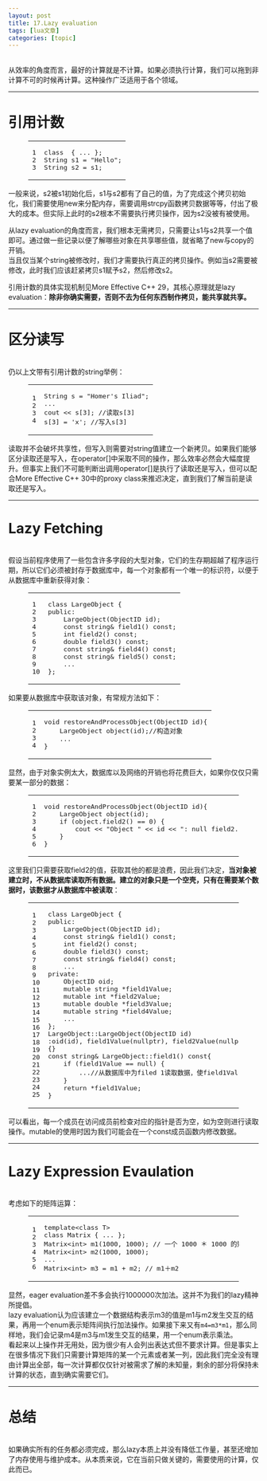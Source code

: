 ```yaml
---
layout: post
title: 17.Lazy evaluation 
tags: [lua文章]
categories: [topic]
---
```

<p> <br/>从效率的角度而言，最好的计算就是不计算。如果必须执行计算，我们可以拖到非计算不可的时候再计算。这种操作广泛适用于各个领域。</p>
<hr/>
<h1 id="引用计数"><a href="#引用计数" class="headerlink" title="引用计数"></a>引用计数</h1><figure class="highlight c++"><table><tbody><tr><td class="gutter"><pre><span class="line">1</span><br/><span class="line">2</span><br/><span class="line">3</span><br/></pre></td><td class="code"><pre><span class="line"><span class="class"><span class="keyword">class</span>  {</span> ... };</span><br/><span class="line">String s1 = <span class="string">&#34;Hello&#34;</span>;</span><br/><span class="line">String s2 = s1;</span><br/></pre></td></tr></tbody></table></figure>
<p>一般来说，s2被s1初始化后，s1与s2都有了自己的值，为了完成这个拷贝初始化，我们需要使用new来分配内存，需要调用strcpy函数拷贝数据等等，付出了极大的成本。但实际上此时的s2根本不需要执行拷贝操作，因为s2没被有被使用。</p>
<p>从lazy evaluation的角度而言，我们根本无需拷贝，只需要让s1与s2共享一个值即可。通过做一些记录以便了解哪些对象在共享哪些值，就省略了new与copy的开销。<br/>当且仅当某个string被修改时，我们才需要执行真正的拷贝操作。例如当s2需要被修改，此时我们应该赶紧拷贝s1赋予s2，然后修改s2。</p>
<p>引用计数的具体实现机制见More Effective C++ 29，其核心原理就是lazy evaluation：<strong>除非你确实需要，否则不去为任何东西制作拷贝，能共享就共享。</strong></p>
<hr/>
<h1 id="区分读写"><a href="#区分读写" class="headerlink" title="区分读写"></a>区分读写</h1><p> <br/>仍以上文带有引用计数的string举例：<br/></p><figure class="highlight c++"><table><tbody><tr><td class="gutter"><pre><span class="line">1</span><br/><span class="line">2</span><br/><span class="line">3</span><br/><span class="line">4</span><br/></pre></td><td class="code"><pre><span class="line">String s = <span class="string">&#34;Homer&#39;s Iliad&#34;</span>;</span><br/><span class="line">...</span><br/><span class="line"><span class="built_in">cout</span> &lt;&lt; s[<span class="number">3</span>]; <span class="comment">//读取s[3]</span></span><br/><span class="line">s[<span class="number">3</span>] = <span class="string">&#39;x&#39;</span>; <span class="comment">//写入s[3]</span></span><br/></pre></td></tr></tbody></table></figure><p></p>
<p>读取并不会破坏共享性，但写入则需要对string值建立一个新拷贝。如果我们能够区分读取还是写入，在operator[]中采取不同的操作，那么效率必然会大幅度提升。但事实上我们不可能判断出调用operator[]是执行了读取还是写入，但可以配合More Effective C++ 30中的proxy class来推迟决定，直到我们了解当前是读取还是写入。</p>
<hr/>
<h1 id="Lazy-Fetching"><a href="#Lazy-Fetching" class="headerlink" title="Lazy Fetching"></a>Lazy Fetching</h1><p> <br/>假设当前程序使用了一些包含许多字段的大型对象，它们的生存期超越了程序运行期，所以它们必须被封存于数据库中，每一个对象都有一个唯一的标识符，以便于从数据库中重新获得对象：<br/></p><figure class="highlight c++"><table><tbody><tr><td class="gutter"><pre><span class="line">1</span><br/><span class="line">2</span><br/><span class="line">3</span><br/><span class="line">4</span><br/><span class="line">5</span><br/><span class="line">6</span><br/><span class="line">7</span><br/><span class="line">8</span><br/><span class="line">9</span><br/><span class="line">10</span><br/></pre></td><td class="code"><pre><span class="line"><span class="class"><span class="keyword">class</span> <span class="title">LargeObject</span> {</span></span><br/><span class="line"><span class="keyword">public</span>:</span><br/><span class="line">    LargeObject(ObjectID id);</span><br/><span class="line">    <span class="function"><span class="keyword">const</span> <span class="built_in">string</span>&amp; <span class="title">field1</span><span class="params">()</span> <span class="keyword">const</span></span>;</span><br/><span class="line">    <span class="function"><span class="keyword">int</span> <span class="title">field2</span><span class="params">()</span> <span class="keyword">const</span></span>;</span><br/><span class="line">    <span class="function"><span class="keyword">double</span> <span class="title">field3</span><span class="params">()</span> <span class="keyword">const</span></span>;</span><br/><span class="line">    <span class="function"><span class="keyword">const</span> <span class="built_in">string</span>&amp; <span class="title">field4</span><span class="params">()</span> <span class="keyword">const</span></span>;</span><br/><span class="line">    <span class="function"><span class="keyword">const</span> <span class="built_in">string</span>&amp; <span class="title">field5</span><span class="params">()</span> <span class="keyword">const</span></span>;</span><br/><span class="line">    ...</span><br/><span class="line">};</span><br/></pre></td></tr></tbody></table></figure><p></p>
<p>如果要从数据库中获取该对象，有常规方法如下：<br/></p><figure class="highlight c++"><table><tbody><tr><td class="gutter"><pre><span class="line">1</span><br/><span class="line">2</span><br/><span class="line">3</span><br/><span class="line">4</span><br/></pre></td><td class="code"><pre><span class="line"><span class="function"><span class="keyword">void</span> <span class="title">restoreAndProcessObject</span><span class="params">(ObjectID id)</span></span>{</span><br/><span class="line">    <span class="function">LargeObject <span class="title">object</span><span class="params">(id)</span></span>;<span class="comment">//构造对象</span></span><br/><span class="line">    ...</span><br/><span class="line">}</span><br/></pre></td></tr></tbody></table></figure><p></p>
<p>显然，由于对象实例太大，数据库以及网络的开销也将花费巨大，如果你仅仅只需要某一部分的数据：<br/></p><figure class="highlight c++"><table><tbody><tr><td class="gutter"><pre><span class="line">1</span><br/><span class="line">2</span><br/><span class="line">3</span><br/><span class="line">4</span><br/><span class="line">5</span><br/><span class="line">6</span><br/></pre></td><td class="code"><pre><span class="line"><span class="function"><span class="keyword">void</span> <span class="title">restoreAndProcessObject</span><span class="params">(ObjectID id)</span></span>{</span><br/><span class="line">    <span class="function">LargeObject <span class="title">object</span><span class="params">(id)</span></span>;</span><br/><span class="line">    <span class="keyword">if</span> (object.field2() == <span class="number">0</span>) {</span><br/><span class="line">        <span class="built_in">cout</span> &lt;&lt; <span class="string">&#34;Object &#34;</span> &lt;&lt; id &lt;&lt; <span class="string">&#34;: null field2.n&#34;</span>;</span><br/><span class="line">    }</span><br/><span class="line">}</span><br/></pre></td></tr></tbody></table></figure><p></p>
<p>这里我们只需要获取field2的值，获取其他的都是浪费，因此我们决定，<strong>当对象被建立时，不从数据库读取所有数据。建立的对象只是一个空壳，只有在需要某个数据时，该数据才从数据库中被读取</strong>：<br/></p><figure class="highlight c++"><table><tbody><tr><td class="gutter"><pre><span class="line">1</span><br/><span class="line">2</span><br/><span class="line">3</span><br/><span class="line">4</span><br/><span class="line">5</span><br/><span class="line">6</span><br/><span class="line">7</span><br/><span class="line">8</span><br/><span class="line">9</span><br/><span class="line">10</span><br/><span class="line">11</span><br/><span class="line">12</span><br/><span class="line">13</span><br/><span class="line">14</span><br/><span class="line">15</span><br/><span class="line">16</span><br/><span class="line">17</span><br/><span class="line">18</span><br/><span class="line">19</span><br/><span class="line">20</span><br/><span class="line">21</span><br/><span class="line">22</span><br/><span class="line">23</span><br/><span class="line">24</span><br/><span class="line">25</span><br/></pre></td><td class="code"><pre><span class="line"><span class="class"><span class="keyword">class</span> <span class="title">LargeObject</span> {</span></span><br/><span class="line"><span class="keyword">public</span>:</span><br/><span class="line">    LargeObject(ObjectID id);</span><br/><span class="line">    <span class="function"><span class="keyword">const</span> <span class="built_in">string</span>&amp; <span class="title">field1</span><span class="params">()</span> <span class="keyword">const</span></span>;</span><br/><span class="line">    <span class="function"><span class="keyword">int</span> <span class="title">field2</span><span class="params">()</span> <span class="keyword">const</span></span>;</span><br/><span class="line">    <span class="function"><span class="keyword">double</span> <span class="title">field3</span><span class="params">()</span> <span class="keyword">const</span></span>;</span><br/><span class="line">    <span class="function"><span class="keyword">const</span> <span class="built_in">string</span>&amp; <span class="title">field4</span><span class="params">()</span> <span class="keyword">const</span></span>;</span><br/><span class="line">    ...</span><br/><span class="line"><span class="keyword">private</span>:</span><br/><span class="line">    ObjectID oid;</span><br/><span class="line">    <span class="keyword">mutable</span> <span class="built_in">string</span> *field1Value;</span><br/><span class="line">    <span class="keyword">mutable</span> <span class="keyword">int</span> *field2Value;</span><br/><span class="line">    <span class="keyword">mutable</span> <span class="keyword">double</span> *field3Value;</span><br/><span class="line">    <span class="keyword">mutable</span> <span class="built_in">string</span> *field4Value;</span><br/><span class="line">    ...</span><br/><span class="line">};</span><br/><span class="line">LargeObject::LargeObject(ObjectID id)</span><br/><span class="line">:oid(id), field1Value(<span class="literal">nullptr</span>), field2Value(<span class="literal">nullptr</span>), field3Value(<span class="literal">nullptr</span>), ...</span><br/><span class="line">{}</span><br/><span class="line"><span class="keyword">const</span> <span class="built_in">string</span>&amp; LargeObject::field1() <span class="keyword">const</span>{</span><br/><span class="line">    <span class="keyword">if</span> (field1Value == null) {</span><br/><span class="line">        ...<span class="comment">//从数据库中为filed 1读取数据，使field1Value 指向这个值;</span></span><br/><span class="line">    }</span><br/><span class="line">    <span class="keyword">return</span> *field1Value;</span><br/><span class="line">}</span><br/></pre></td></tr></tbody></table></figure><p></p>
<p>可以看出，每一个成员在访问成员前检查对应的指针是否为空，如为空则进行读取操作。mutable的使用时因为我们可能会在一个const成员函数内修改数据。</p>
<hr/>
<h1 id="Lazy-Expression-Evaulation"><a href="#Lazy-Expression-Evaulation" class="headerlink" title="Lazy Expression Evaulation"></a>Lazy Expression Evaulation</h1><p> <br/>考虑如下的矩阵运算：<br/></p><figure class="highlight c++"><table><tbody><tr><td class="gutter"><pre><span class="line">1</span><br/><span class="line">2</span><br/><span class="line">3</span><br/><span class="line">4</span><br/><span class="line">5</span><br/><span class="line">6</span><br/></pre></td><td class="code"><pre><span class="line"><span class="keyword">template</span>&lt;<span class="class"><span class="keyword">class</span> <span class="title">T</span>&gt;</span></span><br/><span class="line"><span class="class"><span class="title">class</span> <span class="title">Matrix</span> {</span> ... };</span><br/><span class="line">Matrix&lt;<span class="keyword">int</span>&gt; m1(<span class="number">1000</span>, <span class="number">1000</span>); <span class="comment">// 一个 1000 ＊ 1000 的矩阵</span></span><br/><span class="line">Matrix&lt;<span class="keyword">int</span>&gt; m2(<span class="number">1000</span>, <span class="number">1000</span>);</span><br/><span class="line">...</span><br/><span class="line">Matrix&lt;<span class="keyword">int</span>&gt; m3 = m1 + m2; <span class="comment">// m1＋m2</span></span><br/></pre></td></tr></tbody></table></figure><p></p>
<p>显然，eager evaluation差不多会执行1000000次加法。这并不为我们的lazy精神所提倡。<br/>lazy evaluation认为应该建立一个数据结构表示m3的值是m1与m2发生交互的结果，再用一个enum表示矩阵间执行加法操作。如果接下来又有<code>m4=m3*m1</code>，那么同样地，我们会记录m4是m3与m1发生交互的结果，用一个enum表示乘法。<br/>看起来以上操作并无用处，因为很少有人会列出表达式但不要求计算。但是事实上在很多情况下我们只需要计算矩阵的某一个元素或者某一列，因此我们完全没有理由计算出全部，每一次计算都仅仅针对被需求了解的未知量，剩余的部分将保持未计算的状态，直到确实需要它们。</p>
<hr/>
<h1 id="总结"><a href="#总结" class="headerlink" title="总结"></a>总结</h1><p> <br/>如果确实所有的任务都必须完成，那么lazy本质上并没有降低工作量，甚至还增加了内存使用与维护成本。从本质来说，它在当前只做关键的，需要使用的计算，仅此而已。</p>